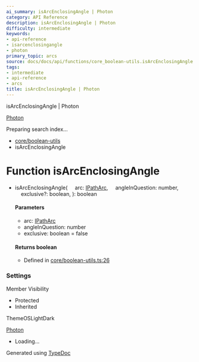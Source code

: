 ```yaml
---
ai_summary: isArcEnclosingAngle | Photon
category: API Reference
description: isArcEnclosingAngle | Photon
difficulty: intermediate
keywords:
- api-reference
- isarcenclosingangle
- photon
primary_topic: arcs
source: docs/docs/api/functions/core_boolean-utils.isArcEnclosingAngle.html
tags:
- intermediate
- api-reference
- arcs
title: isArcEnclosingAngle | Photon
---
```

isArcEnclosingAngle | Photon

[Photon](../index.md)




Preparing search index...

* [core/boolean-utils](../modules/core_boolean-utils.md)
* isArcEnclosingAngle

# Function isArcEnclosingAngle

* isArcEnclosingAngle(
      arc: [IPathArc](../interfaces/core_schema.IPathArc.md),
      angleInQuestion: number,
      exclusive?: boolean,
  ): boolean

  #### Parameters

  + arc: [IPathArc](../interfaces/core_schema.IPathArc.md)
  + angleInQuestion: number
  + exclusive: boolean = false

  #### Returns boolean

  + Defined in [core/boolean-utils.ts:26](https://github.com/mwhite454/photon/blob/main/packages/photon/src/core/boolean-utils.ts#L26)

### Settings

Member Visibility

* Protected
* Inherited

ThemeOSLightDark

[Photon](../index.md)

* Loading...

Generated using [TypeDoc](https://typedoc.org/)
